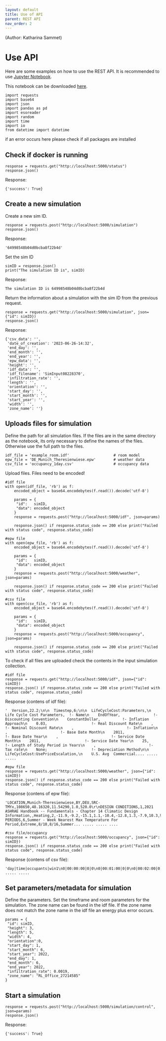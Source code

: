 ```yaml
---
layout: default
title: Use of API
parent: REST API
nav_order: 2
---
```

(Author: Katharina Sammet) 
# Use API

Here are some examples on how to use the REST API. It is recommended to use [Jupyter Notebook](https://jupyter.org/). 

This notebook can be downloaded [here](https://github.com/KathiSa/indoorclimatesimulation/blob/main/resources/RestAPIsimulations.ipynb).


```
import requests
import base64
import json
import pandas as pd
import esoreader
import random
import time
import io
from datetime import datetime
```
if an error occurs here please check if all packages are installed

## Check if docker is running

```
response = requests.get("http://localhost:5000/status")
response.json()
```
Response: 
```
{'success': True}
```

## Create a new simulation
Create a new sim ID.  

```
response = requests.post("http://localhost:5000/simulation")
response.json()
```
Response: 
```
'64998548b04d0bcba8f22b4d'
```

Set the sim ID 

```
simID = response.json()
print("The simulation ID is", simID)
```
Response: 
```
The simulation ID is 64998548b04d0bcba8f22b4d
```
Return the information about a simulation with the sim ID from the previous request. 
```
response = requests.get("http://localhost:5000/simulation", json={"id": simID})
response.json()
```
Response: 
```
{'csv_data': '',
 'date_of_creation': '2023-06-26-14:32',
 'end_day': '',
 'end_month': '',
 'end_year': '',
 'epw_data': '',
 'height': '',
 'idf_data': '',
 'idf_filename': 'SimInput08228370',
 'infiltration_rate': '',
 'length': '',
 'orientation': '',
 'start_day': '',
 'start_month': '',
 'start_year': '',
 'width': '',
 'zone_name': ''}
```

## Uploads files for simulation

Define the path for all simulation files. If the files are in the same directory as the notebook, its only necessary to define the names of the files. Otherwise use the full path to the files. 

```
idf_file = 'example_room.idf'                    # room model
epw_file = 'DE_Munich_Theresienwiese.epw'        # weather data
csv_file = 'occupancy_1day.csv'                  # occupancy data
```
Upload files. Files need to be encoded!
```
#idf file
with open(idf_file, 'rb') as f:
    encoded_object = base64.encodebytes(f.read()).decode('utf-8')

    params = {
     "id":   simID,
     "data": encoded_object
    }
    response = requests.post("http://localhost:5000/idf", json=params)

    response.json() if response.status_code == 200 else print("Failed with status code", response.status_code)
```
```
#epw file
with open(epw_file, 'rb') as f:
    encoded_object = base64.encodebytes(f.read()).decode('utf-8')
    
    params = {
     "id":   simID,
     "data": encoded_object
    }
    response = requests.post("http://localhost:5000/weather", json=params)

    response.json() if response.status_code == 200 else print("Failed with status code", response.status_code)
```
```
#csv file
with open(csv_file, 'rb') as f:
    encoded_object = base64.encodebytes(f.read()).decode('utf-8')
    
    params = {
     "id":   simID,
     "data": encoded_object
    }
    response = requests.post("http://localhost:5000/occupancy", json=params)

    response.json() if response.status_code == 200 else print("Failed with status code", response.status_code)
```
To check if all files are uploaded check the contents in the input simulation collection. 
```
#idf file
response = requests.get("http://localhost:5000/idf", json={"id": simID})
response.json() if response.status_code == 200 else print("Failed with status code", response.status_code)
```
Response (contens of idf file): 
```
'  Version,22.2;\n\n  Timestep,6;\n\n  LifeCycleCost:Parameters,\n    Life Cycle Cost Parameters,  !- Name\n    EndOfYear,               !- Discounting Convention\n    ConstantDollar,          !- Inflation Approach\n    0.03,                    !- Real Discount Rate\n    ,                        !- Nominal Discount Rate\n    ,                        !- Inflation\n    ,                        !- Base Date Month\n    2011,                    !- Base Date Year\n    ,                        !- Service Date Month\n    2011,                    !- Service Date Year\n    25,                      !- Length of Study Period in Years\n    ,                        !- Tax rate\n    None;                    !- Depreciation Method\n\n  LifeCycleCost:UsePriceEscalation,\n    U.S. Avg  Commercial.... ..... .....
```
```
#epw file
response = requests.get("http://localhost:5000/weather", json={"id": simID})
response.json() if response.status_code == 200 else print("Failed with status code", response.status_code)
```
Response (contens of epw file): 
```
'LOCATION,Munich-Theresienwiese,BY,DEU,SRC-TMYx,108650,48.16320,11.54290,1.0,520.0\r\nDESIGN CONDITIONS,1,2021 ASHRAE Handbook -- Fundamentals - Chapter 14 Climatic Design Information,,Heating,2,-11.9,-9.2,-15.1,1.1,-10.4,-12.8,1.3,-7.9,10.3,9.2,9.2,7.1,1.8,90,0.476,Cooling,7,8.8,29.5,19.0,27.7,18.1,26.1,17.5,19.7,27.4,18.9,26.1,18.2,24.4,2.6,270,17.2,13.1,21.6,16.4,12.5,21.1,15.8,11.9,20.8,58.6,27.5,55.9,26.3,53.3,24.5,22.7,Extremes,7.8,6.4,5.3,-13.4,33.1,4.3,2.0,-16.5,34.6,-19.0,35.8,-21.4,36.9,-24.5,38.4\r\nTYPICAL/EXTREME PERIODS,6,Summer - Week Nearest Max Temperature For Period,Extreme,8/10,8/16,Summer... ..... ..... ....
```
```
#csv file/occupancy
response = requests.get("http://localhost:5000/occupancy", json={"id": simID})
response.json() if response.status_code == 200 else print("Failed with status code", response.status_code)
```
Response (contens of csv file): 
```
'day|time|occupants|win1\n0|00:00:00|0|0\n0|00:01:00|0|0\n0|00:02:00|0|0\n0|00:03:00|0|0\n0|00:04:00|0|0\n0|00:05:00|0|0\n0|00:06:00|0|0\n0|00:07:00|0|0\n0|00:08:00|0|0\n0|00:09:00|0|0\n0|00:10:00|0|0\n0|00:11:00|0|0\n0|00:12:00|0|0\n0|00:13:00|0|0\n0|00:14:00|0|0\n0|00:15:00|0|0\n0|00:16:00|0|0\n0|00:17:00|0|0\n0|00:18:00|0|0\n0|00:19:00|0|0\n0|00:20:00|0|0\n0|00:21:00|0|0\n0|00:22:00|0|0\n0|00:23:00|0|0\n0|00:24:00|0|0\n0|00:25:00|0|0\n0|00:26:00|0|0\n0|00:27:00|0|0\n0|00:28:00|0|0\n0|00:29:00|0|0\n0|00:30:00|0|0\n0|00:31:00|0|0\n0|00:32:00|0|0\n0|00:33:00|0|0\n0|00:34:00|0|0\n0|00:35:00|0|0\n0|00:36:00|0|0\n0|00:37:00|0|0\n0|00:38:00|0|0\n0|00:39:00|0|0\n0|00:40:00|0|0\n0|00:41:00|0|0\n0|00:42:00|0|0.... ..... ..... 
```

## Set parameters/metadata for simulation

Define the parameters. Set the timeframe and room parameters for the simulation. The zone name can be found in the idf file. If the zone name does not match the zone name in the idf file an energy plus error occurs. 


```
params = {
 "id": simID,
 "height": 3,
 "length": 5,
 "width": 4,
 "orientation":0,
 "start_day": 1,
 "start_month": 6,
 "start_year": 2022,
 "end_day": 1,
 "end_month": 6,
 "end_year": 2022,
 "infiltration_rate": 0.0019, 
 "zone_name": "RL_Office_27214585"
}
```

## Start a simulation

```
response = requests.post("http://localhost:5000/simulation/control", json=params)
response.json()
```
Response: 
```
{'success': True}
```




